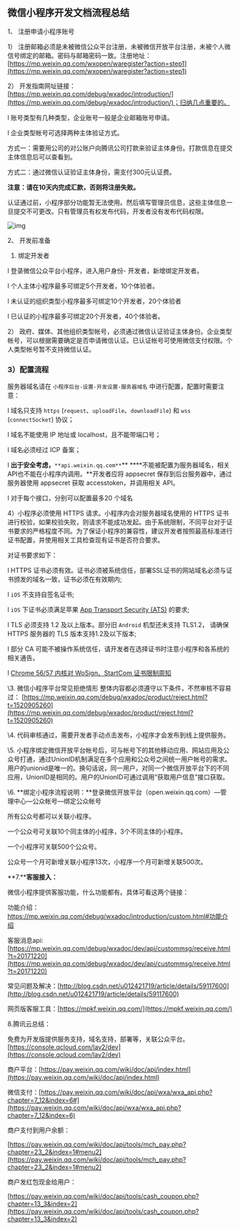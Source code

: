 ## 微信小程序开发文档流程总结

1、  注册申请小程序账号

1）  注册邮箱必须是未被微信公众平台注册，未被微信开放平台注册，未被个人微信号绑定的邮箱。密码与邮箱密码一致。注册地址：[https://mp.weixin.qq.com/wxopen/waregister?action=step1](https://mp.weixin.qq.com/wxopen/waregister?action=step1)

2）  开发指南网址链接：[https://mp.weixin.qq.com/debug/wxadoc/introduction/](https://mp.weixin.qq.com/debug/wxadoc/introduction/)；归纳几点重要的。

l  账号类型有几种类型，企业账号一般是企业邮箱账号申请。

l  企业类型帐号可选择两种主体验证方式。

 方式一：需要用公司的对公账户向腾讯公司打款来验证主体身份。打款信息在提交主体信息后可以查看到。

 方式二：通过微信认证验证主体身份，需支付300元认证费。

 **注意：请在10天内完成汇款，否则将注册失败。**

认证通过前，小程序部分功能暂无法使用。然后填写管理员信息，这些主体信息一旦提交不可更改。只有管理员有权发布代码，开发者没有发布代码权限。

![img](file:///C:/Users/18770/AppData/Local/Temp/msohtmlclip1/01/clip_image002.png)

2、  开发前准备

1)  绑定开发者

l  登录微信公众平台小程序，进入用户身份- 开发者，新增绑定开发者。

l  个人主体小程序最多可绑定5个开发者，10个体验者。

l  未认证的组织类型小程序最多可绑定10个开发者，20个体验者

l  已认证的小程序最多可绑定20个开发者，40个体验者。

2）  政府、媒体、其他组织类型帐号，必须通过微信认证验证主体身份。企业类型帐号，可以根据需要确定是否申请微信认证。已认证帐号可使用微信支付权限。个人类型帐号暂不支持微信认证。 

### 3）配置流程

服务器域名请在 `小程序后台-设置-开发设置-服务器域名` 中进行配置，配置时需要注意：

l   域名只支持 `https` (`request`、`uploadFile`、`downloadFile`)      和 `wss` (`connectSocket`) 协议；

l  域名不能使用 IP 地址或 localhost，且不能带端口号；

l  域名必须经过 ICP 备案；

l  **出于安全考虑，**`**api.weixin.qq.com**`** ****不能被配置为服务器域名，相关API也不能在小程序内调用。**开发者应将 appsecret 保存到后台服务器中，通过服务器使用 appsecret 获取 accesstoken，并调用相关 API。

l  对于每个接口，分别可以配置最多20 个域名

4）小程序必须使用 HTTPS 请求。小程序内会对服务器域名使用的 HTTPS 证书进行校验，如果校验失败，则请求不能成功发起。由于系统限制，不同平台对于证书要求的严格程度不同。为了保证小程序的兼容性，建议开发者按照最高标准进行证书配置，并使用相关工具检查现有证书是否符合要求。

对证书要求如下：

l  HTTPS 证书必须有效。证书必须被系统信任，部署SSL证书的网站域名必须与证书颁发的域名一致，证书必须在有效期内;

l  `iOS` 不支持自签名证书;

l  `iOS` 下证书必须满足苹果 [App Transport Security (ATS)](https://developer.apple.com/library/content/documentation/General/Reference/InfoPlistKeyReference/Articles/CocoaKeys.html#//apple_ref/doc/uid/TP40009251-SW33) 的要求;

l  TLS 必须支持 1.2 及以上版本。部分旧 `Android` 机型还未支持 TLS1.2，    请确保 HTTPS 服务器的 TLS 版本支持1.2及以下版本;

l  部分 CA 可能不被操作系统信任，请开发者在选择证书时注意小程序和各系统的相关通告。

l   [Chrome 56/57 内核对 WoSign、StartCom 证书限制周知](http://developers.weixin.qq.com/blogdetail?action=get_post_info&lang=zh_CN&token=&docid=800026caeb042e45681583652b70910a)

\3. 微信小程序平台常见拒绝情形 整体内容都必须遵守以下条件，不然审核不容易过： [https://mp.weixin.qq.com/debug/wxadoc/product/reject.html?t=1520905260](https://mp.weixin.qq.com/debug/wxadoc/product/reject.html?t=1520905260)

\4. 代码审核通过，需要开发者手动点击发布，小程序才会发布到线上提供服务。

\5. 小程序绑定微信开放平台帐号后，可与帐号下的其他移动应用、网站应用及公众号打通，通过UnionID机制满足在多个应用和公众号之间统一用户帐号的需求。用户的unionid是唯一的。换句话说，同一用户，对同一个微信开放平台下的不同应用，UnionID是相同的。用户的UnionID可通过调用“获取用户信息”接口获取。

\6. **绑定小程序流程说明：**登录微信开放平台（open.weixin.qq.com）—管理中心—公众帐号—绑定公众帐号

所有公众号都可以关联小程序。

一个公众号可关联10个同主体的小程序，3个不同主体的小程序。

一个小程序可关联500个公众号。

公众号一个月可新增关联小程序13次，小程序一个月可新增关联500次。

**7.****客服接入：**

   微信小程序提供客服功能，什么功能都有。具体可看这两个链接：

功能介绍：https://mp.weixin.qq.com/debug/wxadoc/introduction/custom.html#功能介绍

客服消息api: [https://mp.weixin.qq.com/debug/wxadoc/dev/api/custommsg/receive.html?t=20171220](https://mp.weixin.qq.com/debug/wxadoc/dev/api/custommsg/receive.html?t=20171220)

常见问题及解决：[http://blog.csdn.net/u012421719/article/details/59117600](http://blog.csdn.net/u012421719/article/details/59117600)

网页版客服工具：[https://mpkf.weixin.qq.com/](https://mpkf.weixin.qq.com/)

8.腾讯云总结：

免费为开发版提供服务支持，域名支持，部署等，关联公众平台。[https://console.qcloud.com/lav2/dev](https://console.qcloud.com/lav2/dev)

商户平台：[https://pay.weixin.qq.com/wiki/doc/api/index.html](https://pay.weixin.qq.com/wiki/doc/api/index.html)

微信支付：[https://pay.weixin.qq.com/wiki/doc/api/wxa/wxa_api.php?chapter=7_12&index=6#](https://pay.weixin.qq.com/wiki/doc/api/wxa/wxa_api.php?chapter=7_12&index=6)

商户支付到用户余额：

[https://pay.weixin.qq.com/wiki/doc/api/tools/mch_pay.php?chapter=23_2&index=1#menu2](https://pay.weixin.qq.com/wiki/doc/api/tools/mch_pay.php?chapter=23_2&index=1#menu2)

商户发红包现金给用户：

[https://pay.weixin.qq.com/wiki/doc/api/tools/cash_coupon.php?chapter=13_3&index=2](https://pay.weixin.qq.com/wiki/doc/api/tools/cash_coupon.php?chapter=13_3&index=2)